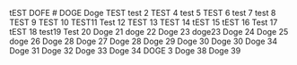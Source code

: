 tEST DOFE # DOGE
Doge TEST
test 2
TEST 4
test 5
TEST 6
test 7
test 8
TEST 9
TEST 10
TEST11
Test 12
TEST 13
TEST 14
tEST 15
tEST 16
Test 17
tEST 18
test19
Test 20
Doge 21
doge 22
Doge 23
doge23
Doge 24
Doge 25
doge 26
Doge 28
Doge 27
Doge 28
Doge 29
Doge 30
Doge 30
Doge 34
Doge 31
Doge 32
Doge 33
Doge 34
DOGE 3
Doge 38
Doge 39
